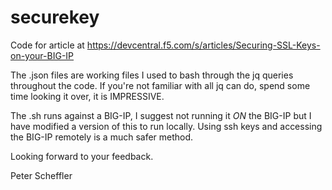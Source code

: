 # securekey

Code for article at https://devcentral.f5.com/s/articles/Securing-SSL-Keys-on-your-BIG-IP


The .json files are working files I used to bash through the jq queries throughout the code.  If you're not familiar with all jq can do, spend some time looking it over, it is IMPRESSIVE.

The .sh runs against a BIG-IP, I suggest not running it _ON_ the BIG-IP but I have modified a version of this to run locally.  Using ssh keys and accessing the BIG-IP remotely is a much safer method.

Looking forward to your feedback.

Peter Scheffler

